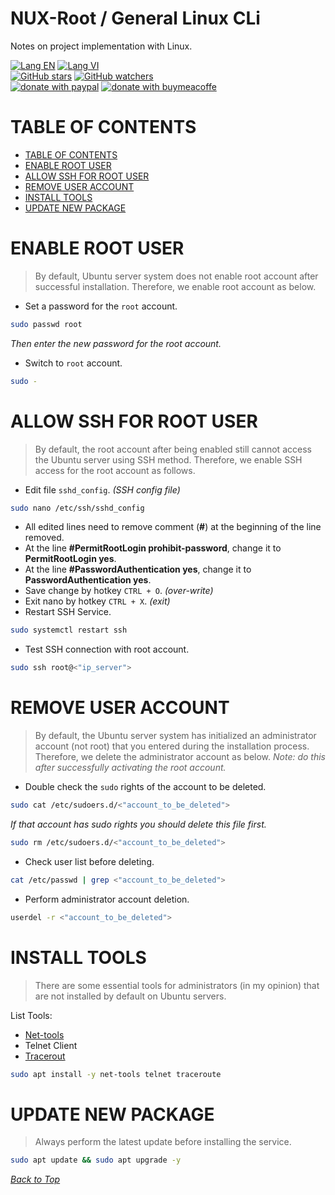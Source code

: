 # NUX-Root / General Linux CLi
Notes on project implementation with Linux.

[![Lang EN](https://img.shields.io/badge/lang-en-green)](https://github.com/quachdoduy/NUX-Root/blob/main/sources/Gen-Nux-CLi.md)
[![Lang VI](https://img.shields.io/badge/lang-vi-yellow)](https://github.com/quachdoduy/NUX-Root/blob/main/sources/Gen-Nux-CLi.vi.md)<br/>
[![GitHub stars](https://img.shields.io/github/stars/quachdoduy/NUX-Root?logo=GitHub&style=flat&color=red)](https://github.com/quachdoduy/NUX-Root/stargazers)
[![GitHub watchers](https://img.shields.io/github/watchers/quachdoduy/NUX-Root?logo=GitHub&style=flat&color=blue)](https://github.com/quachdoduy/NUX-Root/watchers)<br/>
[![donate with paypal](https://img.shields.io/badge/Like_it%3F-Donate!-green?logo=githubsponsors&logoColor=orange&style=flat)](https://paypal.me/quachdoduy)
[![donate with buymeacoffe](https://img.shields.io/badge/Like_it%3F-Donate!-blue?logo=githubsponsors&logoColor=orange&style=flat)](https://buymeacoffee.com/quachdoduy)

# TABLE OF CONTENTS
- [TABLE OF CONTENTS](#nux-root--general-linux-cli)
- [ENABLE ROOT USER](#enable-root-user)
- [ALLOW SSH FOR ROOT USER](#allow-ssh-for-root-user)
- [REMOVE USER ACCOUNT](#remove-user-account)
- [INSTALL TOOLS](#install-tools)
- [UPDATE NEW PACKAGE](#update-new-package)

# ENABLE ROOT USER
>By default, Ubuntu server system does not enable root account after successful installation. Therefore, we enable root account as below.

- Set a password for the `root` account.
```bash
sudo passwd root
```
*Then enter the new password for the root account.*
- Switch to `root` account.
```bash
sudo -
```

# ALLOW SSH FOR ROOT USER
>By default, the root account after being enabled still cannot access the Ubuntu server using SSH method. Therefore, we enable SSH access for the root account as follows.

- Edit file `sshd_config`. *(SSH config file)*
```bash
sudo nano /etc/ssh/sshd_config
```
- All edited lines need to remove comment (**#**) at the beginning of the line removed.
- At the line **#PermitRootLogin prohibit-password**, change it to **PermitRootLogin yes**.
- At the line **#PasswordAuthentication yes**, change it to **PasswordAuthentication yes**.
- Save change by hotkey `CTRL + O`. *(over-write)*
- Exit nano by hotkey `CTRL + X`. *(exit)*
- Restart SSH Service.
```bash
sudo systemctl restart ssh
```

- Test SSH connection with root account.
```bash
sudo ssh root@<"ip_server">
```

# REMOVE USER ACCOUNT
>By default, the Ubuntu server system has initialized an administrator account (not root) that you entered during the installation process. Therefore, we delete the administrator account as below.
*Note: do this after successfully activating the root account.*

- Double check the `sudo` rights of the account to be deleted.
```bash
sudo cat /etc/sudoers.d/<"account_to_be_deleted">
```
*If that account has sudo rights you should delete this file first.*
```bash
sudo rm /etc/sudoers.d/<"account_to_be_deleted">
```

- Check user list before deleting.
```bash
cat /etc/passwd | grep <"account_to_be_deleted">
```
- Perform administrator account deletion.
```bash
userdel -r <"account_to_be_deleted">
```

# INSTALL TOOLS
>There are some essential tools for administrators (in my opinion) that are not installed by default on Ubuntu servers.

List Tools:
- [Net-tools](https://sourceforge.net/projects/net-tools/)
- Telnet Client
- [Tracerout](https://sourceforge.net/projects/traceroute/)
```bash
sudo apt install -y net-tools telnet traceroute
```

# UPDATE NEW PACKAGE
>Always perform the latest update before installing the service.
```bash
sudo apt update && sudo apt upgrade -y
```

*[Back to Top](#nux-root--general-linux-cli)*
